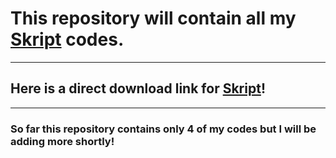 # This repository will contain all my [Skript](https://www.skunity.com/downloads) codes. 
---
## Here is a direct download link for [Skript](https://github.com/SkriptLang/Skript/releases/download/2.6/Skript.jar)!
---
### So far this repository contains only 4 of my codes but I will be adding more shortly!